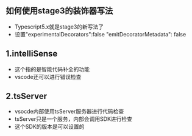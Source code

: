 ## 如何使用stage3的装饰器写法
- Typescript5.x就是stage3的新写法了
- 设置"experimentalDecorators":false "emitDecoratorMetadata": false

## 1.intelliSense
- 这个指的是智能代码补全的功能
- vscode还可以进行错误检查 

## 2.tsServer
- vsocde内部使用tsServer服务器进行代码检查 
- tsServer只是一个服务，内部会调用SDK进行检查
- 这个SDK的版本是可以设置的


